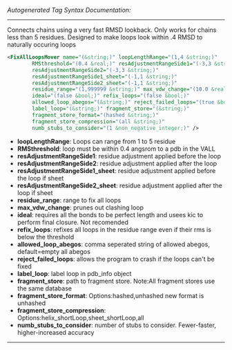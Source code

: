 <!-- THIS IS AN AUTOGENERATED FILE: Don't edit it directly, instead change the schema definition in the code itself. -->

_Autogenerated Tag Syntax Documentation:_

---
Connects chains using a very fast RMSD lookback. Only works for chains less than 5 residues. Designed to make loops look within .4 RMSD to naturally occuring loops

```xml
<FixAllLoopsMover name="(&string;)" loopLengthRange="(1,4 &string;)"
        RMSthreshold="(0.4 &real;)" resAdjustmentRangeSide1="(-3,3 &string;)"
        resAdjustmentRangeSide2="(-3,3 &string;)"
        resAdjustmentRangeSide1_sheet="(-1,1 &string;)"
        resAdjustmentRangeSide2_sheet="(-1,1 &string;)"
        residue_range="(1,999999 &string;)" max_vdw_change="(10.0 &real;)"
        ideal="(false &bool;)" refix_loops="(false &bool;)"
        allowed_loop_abegos="(&string;)" reject_failed_loops="(true &bool;)"
        label_loop="(&string;)" fragment_store="(&string;)"
        fragment_store_format="(hashed &string;)"
        fragment_store_compression="(all &string;)"
        numb_stubs_to_consider="(1 &non_negative_integer;)" />
```

-   **loopLengthRange**: Loops can range from 1 to 5 residue
-   **RMSthreshold**: loop must be within 0.4 angsrom to a pdb in the VALL
-   **resAdjustmentRangeSide1**: residue adjustment applied before the loop
-   **resAdjustmentRangeSide2**: residue adjustment applied after the loop
-   **resAdjustmentRangeSide1_sheet**: residue adjustment applied before the loop if sheet
-   **resAdjustmentRangeSide2_sheet**: residue adjustment applied after the loop if sheet
-   **residue_range**: range to fix all loops
-   **max_vdw_change**: prunes out clashing loop
-   **ideal**: requires all the bonds to be perfect length and usees kic to perform final closure. Not recomended
-   **refix_loops**: refixes all loops in the residue range even if their rms is below the threshold
-   **allowed_loop_abegos**: comma seperated string of allowed abegos, default=empty all abegos
-   **reject_failed_loops**: allows the program to crash if the loops can't be fixed
-   **label_loop**: label loop in pdb_info object
-   **fragment_store**: path to fragment store. Note:All fragment stores use the same database
-   **fragment_store_format**: Options:hashed,unhashed new format is unhashed
-   **fragment_store_compression**: Options:helix_shortLoop,sheet_shortLoop,all
-   **numb_stubs_to_consider**: number of stubs to consider. Fewer-faster, higher-increased accuracy

---
